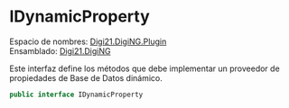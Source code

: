 # IDynamicProperty

Espacio de nombres: [Digi21.DigiNG.Plugin](../../)  
Ensamblado: [Digi21.DigiNG](../../../digi21.diging/)

Este interfaz define los métodos que debe implementar un proveedor de propiedades de Base de Datos dinámico.

```csharp
public interface IDynamicProperty
```



